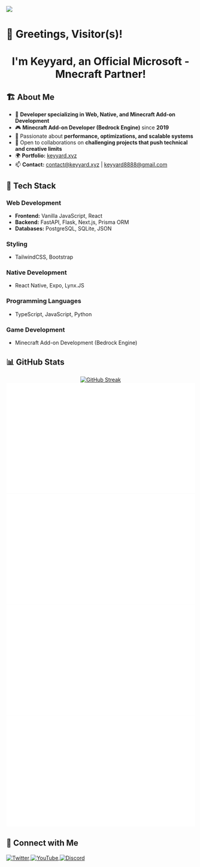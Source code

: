 ![](https://komarev.com/ghpvc/?username=keyyard)

# 👋 Greetings, Visitor(s)!

<h1 align="center">I'm Keyyard, an Official Microsoft - Mnecraft Partner!</h1>

## 🏗 About Me
- 🔨 **Developer specializing in Web, Native, and Minecraft Add-on Development**  
- 🎮 **Minecraft Add-on Developer (Bedrock Engine)** since **2019**  
- 🚀 Passionate about **performance, optimizations, and scalable systems**  
- 🤝 Open to collaborations on **challenging projects that push technical and creative limits**  
- 🌍 **Portfolio:** [keyyard.xyz](https://keyyard.xyz)  
- 📫 **Contact:** contact@keyyard.xyz | keyyard8888@gmail.com

## 🚀 Tech Stack  
### **Web Development**  
- **Frontend:** Vanilla JavaScript, React  
- **Backend:** FastAPI, Flask, Next.js, Prisma ORM  
- **Databases:** PostgreSQL, SQLite, JSON  

### **Styling**  
- TailwindCSS, Bootstrap  

### **Native Development**  
- React Native, Expo, Lynx.JS  

### **Programming Languages**  
- TypeScript, JavaScript, Python  

### **Game Development**  
- Minecraft Add-on Development (Bedrock Engine)  

## 📊 GitHub Stats  
<div align="center">
<a href="https://git.io/streak-stats"><img src="https://streak-stats.demolab.com?user=keyyard&theme=transparent" alt="GitHub Streak" /></a>
  <br />
  <img src="https://raw.githubusercontent.com/keyyard/github-stats/master/generated/overview.svg#gh-dark-mode-only" />
  <img src="https://raw.githubusercontent.com/keyyard/github-stats/master/generated/overview.svg#gh-light-mode-only" />
  <br />
  <img src="https://raw.githubusercontent.com/keyyard/github-stats/master/generated/languages.svg#gh-dark-mode-only" />
  <img src="https://raw.githubusercontent.com/keyyard/github-stats/master/generated/languages.svg#gh-light-mode-only" />
</div>

## 🔗 Connect with Me  
<p align="left">
  <a href="https://twitter.com/keyyard" target="blank">
    <img align="center" src="https://raw.githubusercontent.com/rahuldkjain/github-profile-readme-generator/master/src/images/icons/Social/twitter.svg" alt="Twitter" height="30" width="40" />
  </a>
  <a href="https://www.youtube.com/c/keyyard" target="blank">
    <img align="center" src="https://raw.githubusercontent.com/rahuldkjain/github-profile-readme-generator/master/src/images/icons/Social/youtube.svg" alt="YouTube" height="30" width="40" />
  </a>
  <a href="https://discord.gg/s2VfQr69uz" target="blank">
    <img align="center" src="https://raw.githubusercontent.com/rahuldkjain/github-profile-readme-generator/master/src/images/icons/Social/discord.svg" alt="Discord" height="30" width="40" />
  </a>
</p>
